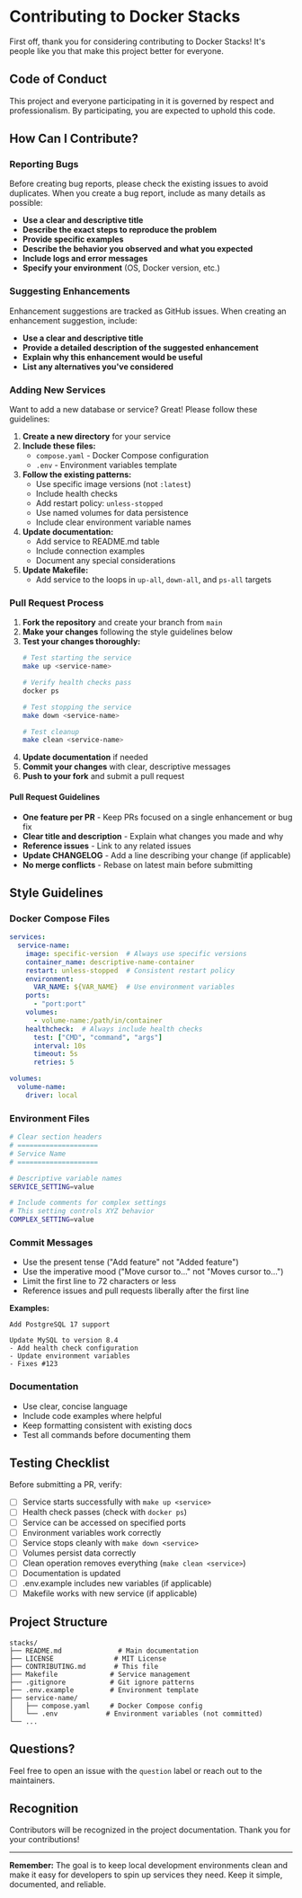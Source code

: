# Contributing to Docker Stacks

First off, thank you for considering contributing to Docker Stacks! It's people like you that make this project better for everyone.

## Code of Conduct

This project and everyone participating in it is governed by respect and professionalism. By participating, you are expected to uphold this code.

## How Can I Contribute?

### Reporting Bugs

Before creating bug reports, please check the existing issues to avoid duplicates. When you create a bug report, include as many details as possible:

* **Use a clear and descriptive title**
* **Describe the exact steps to reproduce the problem**
* **Provide specific examples**
* **Describe the behavior you observed and what you expected**
* **Include logs and error messages**
* **Specify your environment** (OS, Docker version, etc.)

### Suggesting Enhancements

Enhancement suggestions are tracked as GitHub issues. When creating an enhancement suggestion, include:

* **Use a clear and descriptive title**
* **Provide a detailed description of the suggested enhancement**
* **Explain why this enhancement would be useful**
* **List any alternatives you've considered**

### Adding New Services

Want to add a new database or service? Great! Please follow these guidelines:

1. **Create a new directory** for your service
2. **Include these files:**
   - `compose.yaml` - Docker Compose configuration
   - `.env` - Environment variables template
3. **Follow the existing patterns:**
   - Use specific image versions (not `:latest`)
   - Include health checks
   - Add restart policy: `unless-stopped`
   - Use named volumes for data persistence
   - Include clear environment variable names
4. **Update documentation:**
   - Add service to README.md table
   - Include connection examples
   - Document any special considerations
5. **Update Makefile:**
   - Add service to the loops in `up-all`, `down-all`, and `ps-all` targets

### Pull Request Process

1. **Fork the repository** and create your branch from `main`
2. **Make your changes** following the style guidelines below
3. **Test your changes thoroughly:**
   ```bash
   # Test starting the service
   make up <service-name>
   
   # Verify health checks pass
   docker ps
   
   # Test stopping the service
   make down <service-name>
   
   # Test cleanup
   make clean <service-name>
   ```
4. **Update documentation** if needed
5. **Commit your changes** with clear, descriptive messages
6. **Push to your fork** and submit a pull request

#### Pull Request Guidelines

* **One feature per PR** - Keep PRs focused on a single enhancement or bug fix
* **Clear title and description** - Explain what changes you made and why
* **Reference issues** - Link to any related issues
* **Update CHANGELOG** - Add a line describing your change (if applicable)
* **No merge conflicts** - Rebase on latest main before submitting

## Style Guidelines

### Docker Compose Files

```yaml
services:
  service-name:
    image: specific-version  # Always use specific versions
    container_name: descriptive-name-container
    restart: unless-stopped  # Consistent restart policy
    environment:
      VAR_NAME: ${VAR_NAME}  # Use environment variables
    ports:
      - "port:port"
    volumes:
      - volume-name:/path/in/container
    healthcheck:  # Always include health checks
      test: ["CMD", "command", "args"]
      interval: 10s
      timeout: 5s
      retries: 5

volumes:
  volume-name:
    driver: local
```

### Environment Files

```bash
# Clear section headers
# ====================
# Service Name
# ====================

# Descriptive variable names
SERVICE_SETTING=value

# Include comments for complex settings
# This setting controls XYZ behavior
COMPLEX_SETTING=value
```

### Commit Messages

* Use the present tense ("Add feature" not "Added feature")
* Use the imperative mood ("Move cursor to..." not "Moves cursor to...")
* Limit the first line to 72 characters or less
* Reference issues and pull requests liberally after the first line

**Examples:**
```
Add PostgreSQL 17 support

Update MySQL to version 8.4
- Add health check configuration
- Update environment variables
- Fixes #123
```

### Documentation

* Use clear, concise language
* Include code examples where helpful
* Keep formatting consistent with existing docs
* Test all commands before documenting them

## Testing Checklist

Before submitting a PR, verify:

- [ ] Service starts successfully with `make up <service>`
- [ ] Health check passes (check with `docker ps`)
- [ ] Service can be accessed on specified ports
- [ ] Environment variables work correctly
- [ ] Service stops cleanly with `make down <service>`
- [ ] Volumes persist data correctly
- [ ] Clean operation removes everything (`make clean <service>`)
- [ ] Documentation is updated
- [ ] .env.example includes new variables (if applicable)
- [ ] Makefile works with new service (if applicable)

## Project Structure

```
stacks/
├── README.md              # Main documentation
├── LICENSE               # MIT License
├── CONTRIBUTING.md       # This file
├── Makefile             # Service management
├── .gitignore           # Git ignore patterns
├── .env.example         # Environment template
├── service-name/
│   ├── compose.yaml     # Docker Compose config
│   └── .env            # Environment variables (not committed)
└── ...
```

## Questions?

Feel free to open an issue with the `question` label or reach out to the maintainers.

## Recognition

Contributors will be recognized in the project documentation. Thank you for your contributions!

---

**Remember:** The goal is to keep local development environments clean and make it easy for developers to spin up services they need. Keep it simple, documented, and reliable.

